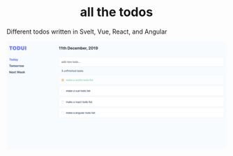 <h1 align="center">
  all the todos
</h1>

Different todos written in Svelt, Vue, React, and Angular

<img src="./svelte-todo/src/assets/todo.png">

